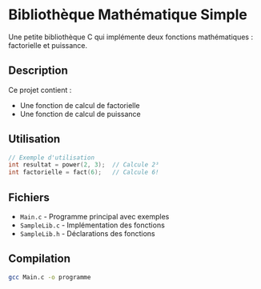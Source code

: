# Bibliothèque Mathématique Simple

Une petite bibliothèque C qui implémente deux fonctions mathématiques : factorielle et puissance.

## Description

Ce projet contient :
- Une fonction de calcul de factorielle
- Une fonction de calcul de puissance

## Utilisation

```c
// Exemple d'utilisation
int resultat = power(2, 3);  // Calcule 2³
int factorielle = fact(6);   // Calcule 6!
```

## Fichiers

- `Main.c` - Programme principal avec exemples
- `SampleLib.c` - Implémentation des fonctions
- `SampleLib.h` - Déclarations des fonctions

## Compilation

```bash
gcc Main.c -o programme
```